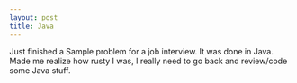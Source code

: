 ```yaml
---
layout: post 
title: Java
---
```


<p>  Just finished a Sample problem for a job interview.  It was done in Java.  Made me realize how rusty I was, I really need to go back and review/code some Java stuff. </p>